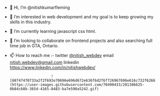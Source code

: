 - 👋 Hi, I’m @nitishkumarfleming
- 👀 I’m interested in web development and my goal is to keep growing my skills in this industry.
- 🌱 I’m currently learning javascript css html.
- 💞️ I’m looking to collaborate on frontend projects and also searching full time job in GTA, Ontario.
- 📫 How to reach me :- twitter [@nitish_webdev](https://twitter.com/nitish_webdev) 
                         email    nitish.webdev@gmail.com
                         linkedin https://www.linkedin.com/in/nitishwebdev/
                         
                         ![68747470733a2f2f692e70696e696d672e636f6d2f6f726967696e616c732f62662f63362f37612f62666336376137646131376238613366323234623062613734386337313336342e676966](https://user-images.githubusercontent.com/70490433/201386625-0b84c68b-365d-4165-8483-ba7e590a5242.gif)



<!---
nitishkumarfleming/nitishkumarfleming is a ✨ special ✨ repository because its `README.md` (this file) appears on your GitHub profile.
You can click the Preview link to take a look at your changes.
--->
